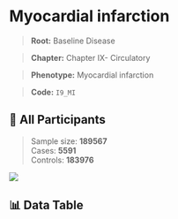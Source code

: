 # Myocardial infarction

> **Root:** Baseline Disease  

> **Chapter:** Chapter IX- Circulatory  

> **Phenotype:** Myocardial infarction  

> **Code:** `I9_MI`

## 🧪 All Participants  
> Sample size: **189567**  
> Cases: **5591**  
> Controls: **183976**
<img src="/Sensitive/Figures/ALL/Incidence/I9_MI.png"/>

## 📊 Data Table
<CsvTableMRF src="/Sensitive/Data/ALL/Incidence/COX_I9_MI.csv"/>

